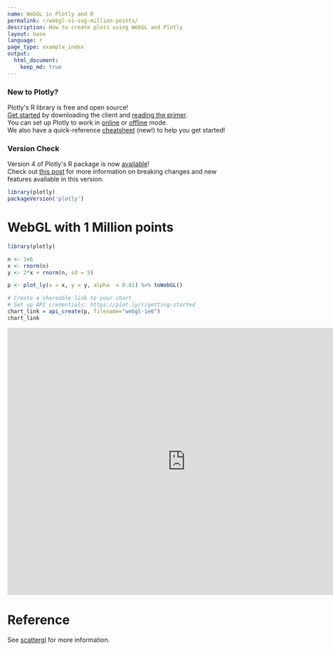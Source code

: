 ```yaml
---
name: WebGL in Plotly and R
permalink: r/webgl-vs-svg-million-points/
description: How to create plots using WebGL and Plotly
layout: base
language: r
page_type: example_index
output: 
  html_document:
    keep_md: true
---
```




### New to Plotly?

Plotly's R library is free and open source!<br>
[Get started](https://plot.ly/r/getting-started/) by downloading the client and [reading the primer](https://plot.ly/r/getting-started/).<br>
You can set up Plotly to work in [online](https://plot.ly/r/getting-started/#hosting-graphs-in-your-online-plotly-account) or [offline](https://plot.ly/r/offline/) mode.<br>
We also have a quick-reference [cheatsheet](https://images.plot.ly/plotly-documentation/images/r_cheat_sheet.pdf) (new!) to help you get started!

### Version Check

Version 4 of Plotly's R package is now [available](https://plot.ly/r/getting-started/#installation)!<br>
Check out [this post](http://moderndata.plot.ly/upgrading-to-plotly-4-0-and-above/) for more information on breaking changes and new features available in this version.


```r
library(plotly)
packageVersion('plotly')
```

# WebGL with 1 Million points 


```r
library(plotly)

n <- 1e6
x <- rnorm(n)
y <- 2*x + rnorm(n, sd = 5)

p <- plot_ly(x = x, y = y, alpha  = 0.01) %>% toWebGL()

# Create a shareable link to your chart
# Set up API credentials: https://plot.ly/r/getting-started
chart_link = api_create(p, filename="webgl-1e6")
chart_link
```

<iframe src="https://plot.ly/~RPlotBot/3267.embed" width="800" height="600" id="igraph" scrolling="no" seamless="seamless" frameBorder="0"> </iframe>

# Reference

See [scattergl](https://plot.ly/r/reference/#scattergl) for more information. 
